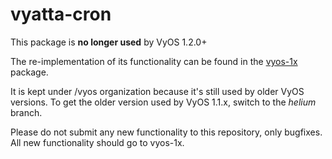 vyatta-cron
===========

This package is **no longer used** by VyOS 1.2.0+

The re-implementation of its functionality can be found in the [vyos-1x](https://github.com/vyos/vyos-1x) package.

It is kept under /vyos organization because it's still used by older VyOS versions. To get the older version used by VyOS 1.1.x,
switch to the *helium* branch.

Please do not submit any new functionality to this repository, only bugfixes. All new functionality should go to vyos-1x.
